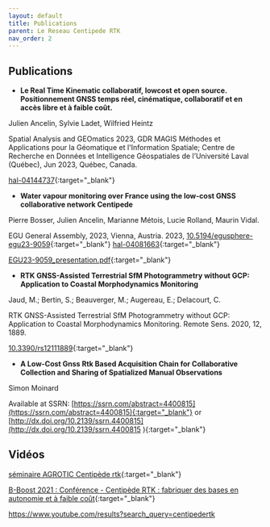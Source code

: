 ```yaml
---
layout: default
title: Publications
parent: Le Reseau Centipede RTK
nav_order: 2
---
```


## Publications

* **Le Real Time Kinematic collaboratif, lowcost et open source. Positionnement GNSS temps réel, cinématique, collaboratif et en accès libre et à faible coût.**

Julien Ancelin, Sylvie Ladet, Wilfried Heintz

Spatial Analysis and GEOmatics 2023, GDR MAGIS Méthodes et Applications pour la Géomatique et l'Information Spatiale; Centre de Recherche en Données et Intelligence Géospatiales de l’Université Laval (Québec), Jun 2023, Québec, Canada.

[hal-04144737](https://hal.inrae.fr/hal-04144737){:target="_blank"}


* **Water vapour monitoring over France using the low-cost GNSS collaborative network Centipede**

Pierre Bosser, Julien Ancelin, Marianne Métois, Lucie Rolland, Maurin Vidal.

EGU General Assembly, 2023, Vienna, Austria. 2023, [10.5194/egusphere-egu23-9059](https://doi.org/10.5194/egusphere-egu23-9059){:target="_blank"} [hal-04081663](https://hal.inrae.fr/hal-04081663v1){:target="_blank"}

[EGU23-9059_presentation.pdf](https://presentations.copernicus.org/EGU23/EGU23-9059_presentation.pdf){:target="_blank"}


* **RTK GNSS-Assisted Terrestrial SfM Photogrammetry without GCP: Application to Coastal Morphodynamics Monitoring**

Jaud, M.; Bertin, S.; Beauverger, M.; Augereau, E.; Delacourt, C.

RTK GNSS-Assisted Terrestrial SfM Photogrammetry without GCP: Application to Coastal Morphodynamics Monitoring. Remote Sens. 2020, 12, 1889.

[10.3390/rs12111889](https://doi.org/10.3390/rs12111889){:target="_blank"}

* **A Low-Cost Gnss Rtk Based Acquisition Chain for Collaborative Collection and Sharing of Spatialized Manual Observations**

Simon Moinard

Available at SSRN: [https://ssrn.com/abstract=4400815](https://ssrn.com/abstract=4400815){:target="_blank"} or [http://dx.doi.org/10.2139/ssrn.4400815](http://dx.doi.org/10.2139/ssrn.4400815 ){:target="_blank"}


## Vidéos

[séminaire AGROTIC Centipède rtk](https://youtu.be/dUJ46bKSlSE){:target="_blank"}

[B-Boost 2021 : Conférence - Centipède RTK : fabriquer des bases en autonomie et à faible coût](https://youtu.be/gTMEe4CBmTg){:target="_blank"}

https://www.youtube.com/results?search_query=centipedertk
